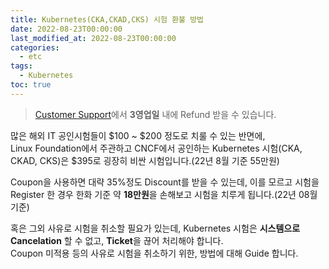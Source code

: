 ```yaml
---
title: Kubernetes(CKA,CKAD,CKS) 시험 환불 방법
date: 2022-08-23T00:00:00
last_modified_at: 2022-08-23T00:00:00
categories:
  - etc
tags:
  - Kubernetes
toc: true  
---
```

> [Customer Support](https://pages.awscloud.com/GLOBAL-ln-GC-TrainCert-Cloud-Practitioner-Challenge-2022-reg.html)에서 **3영업일** 내에 Refund 받을 수 있습니다.

많은 해외 IT 공인시험들이 $100 ~ $200 정도로 치룰 수 있는 반면에,  
Linux Foundation에서 주관하고 CNCF에서 공인하는 Kubernetes 시험(CKA, CKAD, CKS)은 $395로 굉장히 비싼 시험입니다.(22년 8월 기준 55만원)  

Coupon을 사용하면 대략 35%정도 Discount를 받을 수 있는데,
이를 모르고 시험을 Register 한 경우 한화 기준 약 **18만원**을 손해보고 시험을 치루게 됩니다.(22년 08월 기준)  

혹은 그외 사유로 시험을 취소할 필요가 있는데, Kubernetes 시험은 **시스템으로 Cancelation** 할 수 없고, **Ticket**을 끊어 처리해야 합니다.  
Coupon 미적용 등의 사유로 시험을 취소하기 위한, 방법에 대해 Guide 합니다.
